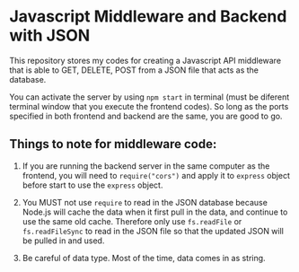 # Javascript Middleware and Backend with JSON
This repository stores my codes for creating a Javascript API middleware that is able 
to GET, DELETE, POST from a JSON file that acts as the database.

You can activate the server by using `npm start` in terminal (must be diferent terminal window that you
execute the frontend codes). So long as the ports specified in both frontend and backend are the same, you are 
good to go.

## Things to note for middleware code:
1.  If you are running the backend server in the same computer as the frontend, you
will need to `require("cors")` and apply it to `express` object before start to use the `express` object.

2.  You MUST not use `require` to read in the JSON database because Node.js will cache the data when it
first pull in the data, and continue to use the same old cache. Therefore only use `fs.readFile` or 
`fs.readFileSync` to read in the JSON file so that the updated JSON will be pulled in and used.

3.  Be careful of data type. Most of the time, data comes in as string.
